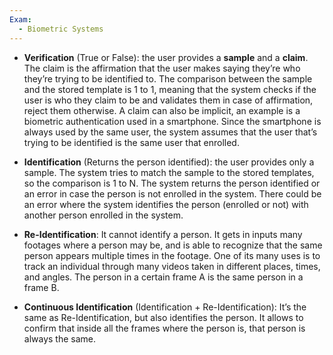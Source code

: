 ```yaml
---
Exam:
  - Biometric Systems
---
```

- **Verification** (True or False): the user provides a **sample** and a **claim**. The claim is the affirmation that the user makes saying they’re who they’re trying to be identified to. The comparison between the sample and the stored template is 1 to 1, meaning that the system checks if the user is who they claim to be and validates them in case of affirmation, reject them otherwise. A claim can also be implicit, an example is a biometric authentication used in a smartphone. Since the smartphone is always used by the same user, the system assumes that the user that’s trying to be identified is the same user that enrolled.

- **Identification** (Returns the person identified): the user provides only a sample. The system tries to match the sample to the stored templates, so the comparison is 1 to N. The system returns the person identified or an error in case the person is not enrolled in the system. There could be an error where the system identifies the person (enrolled or not) with another person enrolled in the system.
	
- **Re-Identification**: It cannot identify a person. It gets in inputs many footages where a person may be, and is able to recognize that the same person appears multiple times in the footage. One of its many uses is to track an individual through many videos taken in different places, times, and angles. The person in a certain frame A is the same person in a frame B.

- **Continuous Identification** (Identification + Re-Identification): It’s the same as Re-Identification, but also identifies the person. It allows to confirm that inside all the frames where the person is, that person is always the same.